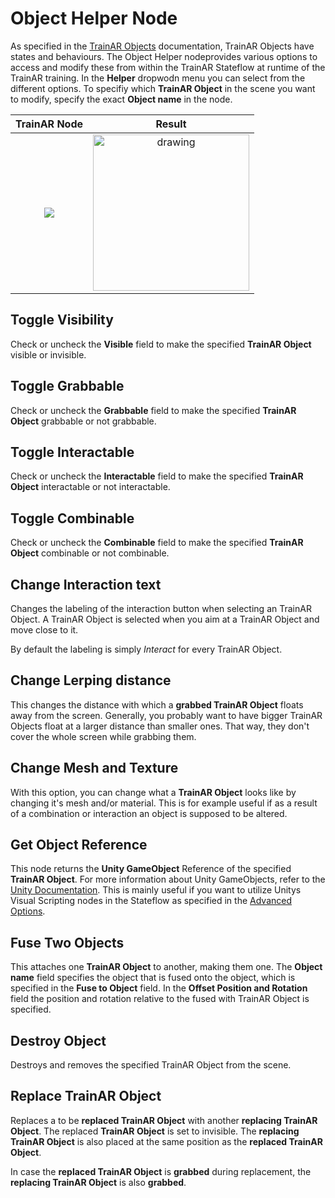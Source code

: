 # Object Helper Node

As specified in the [TrainAR Objects](TrainArObjects.html) documentation, TrainAR Objects have states and behaviours. The Object Helper nodeprovides various options to access and modify these from within the TrainAR Stateflow at runtime of the TrainAR training. In the **Helper** dropwodn menu you can select from the different options. To specifiy which **TrainAR Object** in the scene you want to modify, specify the exact **Object name** in the node.

| TrainAR Node | Result |
| :----------------------: |:-------------------------:|
|![](../resources/ObjectHelper.png)|<img src="../resources/TrainAR_Training_ObjectHelper.png" alt="drawing" width="250"/>|

## Toggle Visibility

Check or uncheck the **Visible** field to make the specified **TrainAR Object** visible or invisible.

## Toggle Grabbable

Check or uncheck the **Grabbable** field to make the specified **TrainAR Object** grabbable or not grabbable.

## Toggle Interactable

Check or uncheck the **Interactable** field to make the specified **TrainAR Object** interactable or not interactable.

## Toggle Combinable

Check or uncheck the **Combinable** field to make the specified **TrainAR Object** combinable or not combinable.

## Change Interaction text

Changes the labeling of the interaction button when selecting an TrainAR Object. A TrainAR Object is selected when you aim at a TrainAR Object and move close to it.

By default the labeling is simply *Interact* for every TrainAR Object.

## Change Lerping distance

This changes the distance with which a **grabbed TrainAR Object** floats away from the screen. Generally, you probably want to have bigger TrainAR Objects float at a larger distance than smaller ones. That way, they don't cover the whole screen while grabbing them.

## Change Mesh and Texture

With this option, you can change what a **TrainAR Object** looks like by changing it's mesh and/or material. This is for example useful if as a result of a combination or interaction an object is supposed to be altered.

## Get Object Reference

This node returns the **Unity GameObject** Reference of the specified **TrainAR Object**. For more information about Unity GameObjects, refer to the [Unity Documentation](https://docs.unity3d.com/ScriptReference/GameObject.html). This is mainly useful if you want to utilize Unitys Visual Scripting nodes in the Stateflow as specified in the [Advanced Options](https://jblattgerste.github.io/TrainAR/manual/NoVisualScripting.html#unity-visual-scripting-nodes).

## Fuse Two Objects

This attaches one **TrainAR Object** to another, making them one. The **Object name** field specifies the object that is fused onto the object, which is specified in the **Fuse to Object** field. In the **Offset Position and Rotation** field the position and rotation relative to the fused with TrainAR Object is specified.

## Destroy Object

Destroys and removes the specified TrainAR Object from the scene. 

## Replace TrainAR Object
Replaces a to be **replaced TrainAR Object** with another **replacing TrainAR Object**. The replaced **TrainAR Object** is set to invisible. The **replacing TrainAR Object** is also placed at the same position as the **replaced TrainAR Object**.

In case the **replaced TrainAR Object** is **grabbed** during replacement, the **replacing TrainAR Object** is also **grabbed**.